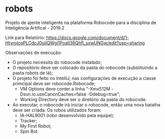 # robots
Projeto de ajente inteligente na plataforma Robocode para a disciplina de Inteligência Artifical - 2019.2

Link para Relatório:
https://docs.google.com/document/d/1-HtyroIcqPLCdcJ0uiIQWgi1Poall36Qhfl_sxwUNGw/edit?usp=sharing

Observações de execução:
  * O projeto necessita do robocode instalado;
  * O repositório deve ser colocado da pasta do robocode (substituindo a pasta robots de lá);
  * O projeto foi feito no IntelliJ, nas configurações de execução a classe primcipal deve ser robocode.Robocode;
    + VM Options deve conter a linha "-Xmx512M -Dsun.io.useCanonCaches=false -Ddebug=true";
    + Working Directory deve ser o diretório da pasta do robocode.
  * Ao executar, o robocode irá iniciar o robocode, então uma nova batalha deve ser criada. Os robos utilizados foram:
    + IA-HAL9001 (robo desenvolvido pela equipe);
    + Tracker;
    + My First Robot;
    + Spin Bot.
